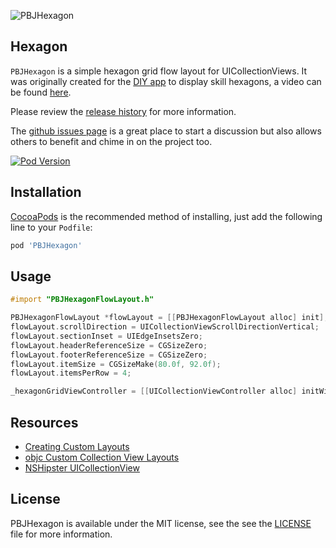 ![PBJHexagon](https://raw.github.com/piemonte/PBJHexagon/master/PBJHexagon.gif)

## Hexagon
`PBJHexagon` is a simple hexagon grid flow layout for UICollectionViews. It was originally created for the [DIY app](https://diy.org/app) to display skill hexagons, a video can be found [here](https://vimeo.com/112680652/48aaf51de9).

Please review the [release history](https://github.com/piemonte/PBJHexagon/releases) for more information.

The [github issues page](https://github.com/piemonte/PBJHexagon/issues) is a great place to start a discussion but also allows others to benefit and chime in on the project too.

[![Pod Version](https://img.shields.io/cocoapods/v/PBJHexagon.svg?style=flat)](http://cocoadocs.org/docsets/pbjhexagon/)

## Installation

[CocoaPods](http://cocoapods.org) is the recommended method of installing, just add the following line to your `Podfile`:

```ruby
pod 'PBJHexagon'
```

## Usage

```objective-c
#import "PBJHexagonFlowLayout.h"
```

```objective-c
PBJHexagonFlowLayout *flowLayout = [[PBJHexagonFlowLayout alloc] init];
flowLayout.scrollDirection = UICollectionViewScrollDirectionVertical;
flowLayout.sectionInset = UIEdgeInsetsZero;
flowLayout.headerReferenceSize = CGSizeZero;
flowLayout.footerReferenceSize = CGSizeZero;
flowLayout.itemSize = CGSizeMake(80.0f, 92.0f);
flowLayout.itemsPerRow = 4;

_hexagonGridViewController = [[UICollectionViewController alloc] initWithCollectionViewLayout:flowLayout];
```

## Resources

* [Creating Custom Layouts](https://developer.apple.com/library/ios/documentation/WindowsViews/Conceptual/CollectionViewPGforIOS/CreatingCustomLayouts/CreatingCustomLayouts.html)
* [objc Custom Collection View Layouts](http://www.objc.io/issue-3/collection-view-layouts.html)
* [NSHipster UICollectionView](http://nshipster.com/uicollectionview/)

## License

PBJHexagon is available under the MIT license, see the see the [LICENSE](https://github.com/piemonte/PBJHexagon/blob/master/LICENSE) file for more information.
